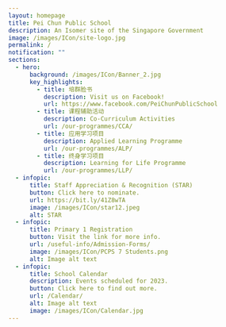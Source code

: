 ```yaml
---
layout: homepage
title: Pei Chun Public School
description: An Isomer site of the Singapore Government
image: /images/ICon/site-logo.jpg
permalink: /
notification: ""
sections:
  - hero:
      background: /images/ICon/Banner_2.jpg
      key_highlights:
        - title: 培群脸书
          description: Visit us on Facebook!
          url: https://www.facebook.com/PeiChunPublicSchool
        - title: 课程辅助活动
          description: Co-Curriculum Activities
          url: /our-programmes/CCA/
        - title: 应用学习项目
          description: Applied Learning Programme
          url: /our-programmes/ALP/
        - title: 终身学习项目
          description: Learning for Life Programme
          url: /our-programmes/LLP/
  - infopic:
      title: Staff Appreciation & Recognition (STAR)
      button: Click here to nominate.
      url: https://bit.ly/41Z8wTA
      image: /images/ICon/star12.jpeg
      alt: STAR
  - infopic:
      title: Primary 1 Registration
      button: Visit the link for more info.
      url: /useful-info/Admission-Forms/
      image: /images/ICon/PCPS 7 Students.png
      alt: Image alt text
  - infopic:
      title: School Calendar
      description: Events scheduled for 2023.
      button: Click here to find out more.
      url: /Calendar/
      alt: Image alt text
      image: /images/ICon/Calendar.jpg
---
```

